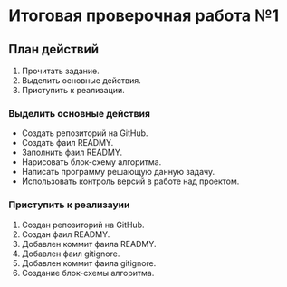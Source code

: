 # Итоговая проверочная работа №1

## План действий

1. Прочитать задание.
2. Выделить основные действия.
3. Приступить к реализации.

### Выделить основные действия

- Создать репозиторий на GitHub.
- Создать фаил READMY.
- Заполнить фаил READMY.
- Нарисовать блок-схему алгоритма.
- Написать программу решающую данную задачу.
- Использовать контроль версий в работе над проектом.

### Приступить к реализауии

1. Создан репозиторий на GitHub.
2. Создан фаил READMY.
3. Добавлен коммит фаила READMY.
4. Добавлен фаил gitignore.
5. Добавлен коммит фаила gitignore.
6. Создание блок-схемы алгоритма.
